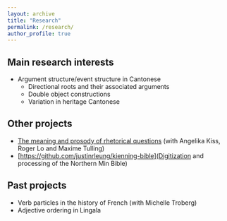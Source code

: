 ```yaml
---
layout: archive
title: "Research"
permalink: /research/
author_profile: true
---
```


## Main research interests

* Argument structure/event structure in Cantonese
  * Directional roots and their associated arguments
  * Double object constructions
  * Variation in heritage Cantonese

## Other projects

* [The meaning and prosody of rhetorical questions](https://www.researchgate.net/project/The-meaning-and-prosody-of-rhetorical-questions) (with Angelika Kiss, Roger Lo and Maxime Tulling)
* [https://github.com/justinrleung/kienning-bible](Digitization and processing of the Northern Min Bible)

## Past projects

* Verb particles in the history of French (with Michelle Troberg)
* Adjective ordering in Lingala
